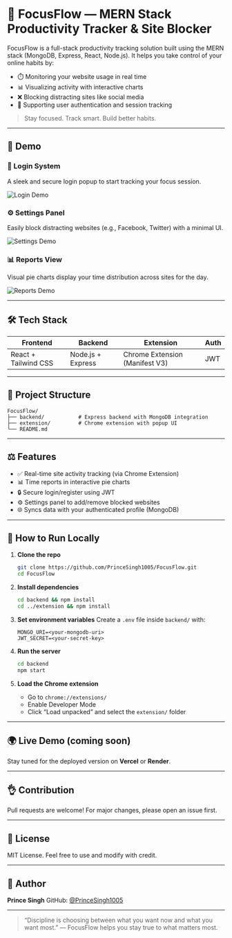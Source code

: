 # 🚀 FocusFlow — MERN Stack Productivity Tracker & Site Blocker

FocusFlow is a full-stack productivity tracking solution built using the MERN stack (MongoDB, Express, React, Node.js). It helps you take control of your online habits by:

* ⏱️ Monitoring your website usage in real time
* 📊 Visualizing activity with interactive charts
* ❌ Blocking distracting sites like social media
* 🔐 Supporting user authentication and session tracking

> Stay focused. Track smart. Build better habits.

---

## 📸 Demo

### 🔐 Login System

A sleek and secure login popup to start tracking your focus session.

![Login Demo](./assets/Login.png)

### ⚙️ Settings Panel

Easily block distracting websites (e.g., Facebook, Twitter) with a minimal UI.

![Settings Demo](./assets/Settings.png)

### 📊 Reports View

Visual pie charts display your time distribution across sites for the day.

![Reports Demo](./assets/Report.png)

---

## 🛠️ Tech Stack

| Frontend             | Backend           | Extension                      | Auth |
| -------------------- | ----------------- | ------------------------------ | ---- |
| React + Tailwind CSS | Node.js + Express | Chrome Extension (Manifest V3) | JWT  |

---

## 📁 Project Structure

```
FocusFlow/
├── backend/           # Express backend with MongoDB integration
├── extension/         # Chrome extension with popup UI
└── README.md
```

---

## ⚖️ Features

* ✅ Real-time site activity tracking (via Chrome Extension)
* 📊 Time reports in interactive pie charts
* 🔒 Secure login/register using JWT
* ⚙️ Settings panel to add/remove blocked websites
* 🌐 Syncs data with your authenticated profile (MongoDB)

---

## 🚀 How to Run Locally

1. **Clone the repo**

   ```bash
   git clone https://github.com/PrinceSingh1005/FocusFlow.git
   cd FocusFlow
   ```

2. **Install dependencies**

   ```bash
   cd backend && npm install
   cd ../extension && npm install
   ```

3. **Set environment variables**
   Create a `.env` file inside `backend/` with:

   ```env
   MONGO_URI=<your-mongodb-uri>
   JWT_SECRET=<your-secret-key>
   ```

4. **Run the server**

   ```bash
   cd backend
   npm start
   ```

5. **Load the Chrome extension**

   * Go to `chrome://extensions/`
   * Enable Developer Mode
   * Click “Load unpacked” and select the `extension/` folder

---

## 🌍 Live Demo (coming soon)

Stay tuned for the deployed version on **Vercel** or **Render**.

---

## 👌 Contribution

Pull requests are welcome! For major changes, please open an issue first.

---

## 📜 License

MIT License. Feel free to use and modify with credit.

---

## 👤 Author

**Prince Singh**
GitHub: [@PrinceSingh1005](https://github.com/PrinceSingh1005)

---

> “Discipline is choosing between what you want now and what you want most.” — FocusFlow helps you stay true to what matters most.

